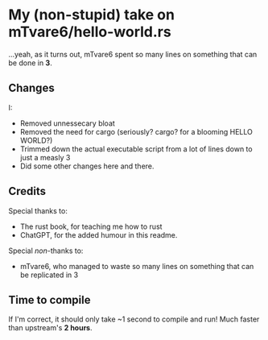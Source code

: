 # My (non-stupid) take on mTvare6/hello-world.rs
...yeah, as it turns out, mTvare6 spent so many lines on something that can be done in **3**.

## Changes
I:
- Removed unnessecary bloat
- Removed the need for cargo (seriously? cargo? for a blooming HELLO WORLD?)
- Trimmed down the actual executable script from a lot of lines down to just a measly 3
- Did some other changes here and there.

## Credits
Special thanks to:
- The rust book, for teaching me how to rust
- ChatGPT, for the added humour in this readme.

Special _non_-thanks to:
- mTvare6, who managed to waste so many lines on something that can be replicated in 3

## Time to compile
If I'm correct, it should only take ~1 second to compile and run! Much faster than upstream's **2 hours**.
